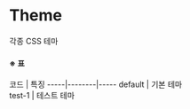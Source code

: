 # Theme
각종 CSS 테마  
        
#### ※ 표
코드 | 특징
-----|--------|-----
default | 기본 테마  
test-1 | 테스트 테마

